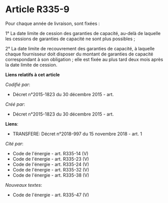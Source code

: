 # Article R335-9

Pour chaque année de livraison, sont fixées :

1° La date limite de cession des garanties de capacité, au-delà de laquelle les cessions de garanties de capacité ne sont
plus possibles ;

2° La date limite de recouvrement des garanties de capacité, à laquelle chaque fournisseur doit disposer du montant de
garanties de capacité correspondant à son obligation ; elle est fixée au plus tard deux mois après la date limite de cession.

**Liens relatifs à cet article**

_Codifié par_:

  - Décret n°2015-1823 du 30 décembre 2015 - art.

_Créé par_:

  - Décret n°2015-1823 du 30 décembre 2015 - art.

**Liens**:

  - TRANSFERE: Décret n°2018-997 du 15 novembre 2018 - art. 1

_Cité par_:

  - Code de l'énergie - art. R335-14 (V)
  - Code de l'énergie - art. R335-23 (V)
  - Code de l'énergie - art. R335-24 (V)
  - Code de l'énergie - art. R335-32 (V)
  - Code de l'énergie - art. R335-38 (V)

_Nouveaux textes_:

  - Code de l'énergie - art. R335-47 (V)
